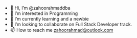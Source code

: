 - 👋 Hi, I’m @zahoorahmaddba
- 👀 I’m interested in Programming 
- 🌱 I’m currently learning and a newbie
- 💞️ I’m looking to collaborate on Full Stack Developer track.
- 📫 How to reach me zahoorahmad@outlook.com

<!---
zahoorahmaddba/zahoorahmaddba is a ✨ special ✨ repository because its `README.md` (this file) appears on your GitHub profile.
You can click the Preview link to take a look at your changes.
--->
